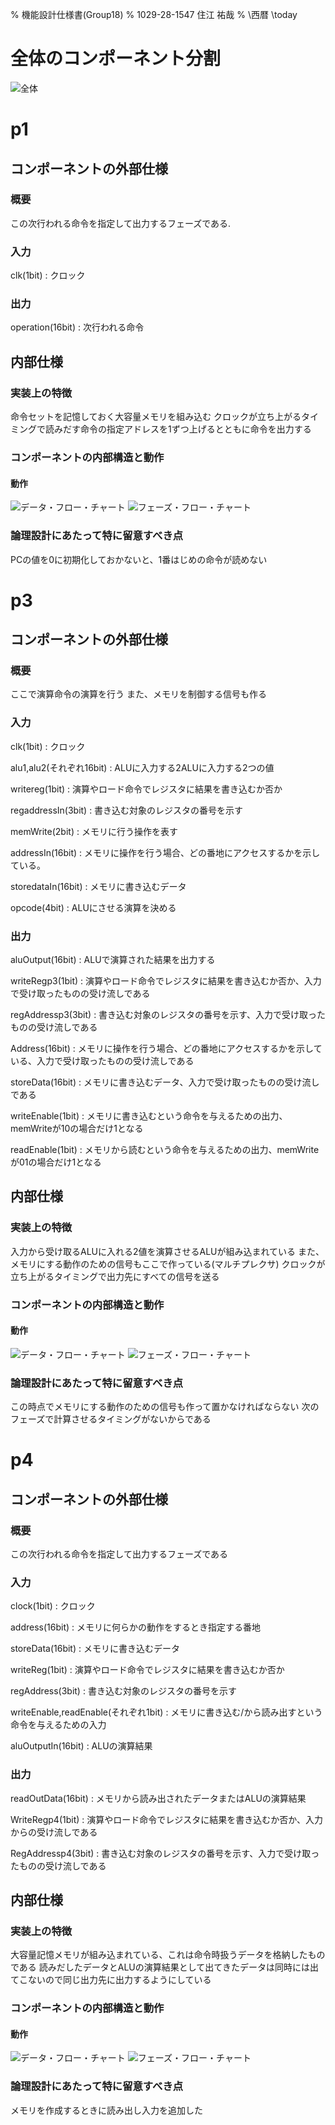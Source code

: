 % 機能設計仕様書(Group18)
% 1029-28-1547 住江 祐哉
% \西暦 \today

# 全体のコンポーネント分割
![全体](./images/main.bmp)


# p1

## コンポーネントの外部仕様

### 概要
この次行われる命令を指定して出力するフェーズである.

### 入力

clk(1bit)
: クロック

### 出力

operation(16bit)
: 次行われる命令

## 内部仕様

### 実装上の特徴
命令セットを記憶しておく大容量メモリを組み込む
クロックが立ち上がるタイミングで読みだす命令の指定アドレスを1ずつ上げるとともに命令を出力する

### コンポーネントの内部構造と動作

#### 動作
![データ・フロー・チャート](./images/flow_p1.png)
![フェーズ・フロー・チャート](./images/phase_p1.png)

### 論理設計にあたって特に留意すべき点
PCの値を0に初期化しておかないと、1番はじめの命令が読めない

# p3

## コンポーネントの外部仕様

### 概要
ここで演算命令の演算を行う
また、メモリを制御する信号も作る


### 入力

clk(1bit)
: クロック

alu1,alu2(それぞれ16bit)
: ALUに入力する2ALUに入力する2つの値

writereg(1bit)
: 演算やロード命令でレジスタに結果を書き込むか否か

regaddressIn(3bit)
: 書き込む対象のレジスタの番号を示す

memWrite(2bit)
: メモリに行う操作を表す

addressIn(16bit)
: メモリに操作を行う場合、どの番地にアクセスするかを示している。

storedataIn(16bit)
: メモリに書き込むデータ

opcode(4bit)
: ALUにさせる演算を決める

### 出力

aluOutput(16bit)
: ALUで演算された結果を出力する

writeRegp3(1bit)
: 演算やロード命令でレジスタに結果を書き込むか否か、入力で受け取ったものの受け流しである

regAddressp3(3bit)
: 書き込む対象のレジスタの番号を示す、入力で受け取ったものの受け流しである

Address(16bit)
: メモリに操作を行う場合、どの番地にアクセスするかを示している、入力で受け取ったものの受け流しである

storeData(16bit)
: メモリに書き込むデータ、入力で受け取ったものの受け流しである

writeEnable(1bit)
: メモリに書き込むという命令を与えるための出力、memWriteが10の場合だけ1となる

readEnable(1bit)
: メモリから読むという命令を与えるための出力、memWriteが01の場合だけ1となる

## 内部仕様

### 実装上の特徴

入力から受け取るALUに入れる2値を演算させるALUが組み込まれている
また、メモリにする動作のための信号もここで作っている(マルチプレクサ)
クロックが立ち上がるタイミングで出力先にすべての信号を送る

### コンポーネントの内部構造と動作

#### 動作
![データ・フロー・チャート](./images/flow_p3.png)
![フェーズ・フロー・チャート](./images/phase_p3.png)

### 論理設計にあたって特に留意すべき点

この時点でメモリにする動作のための信号も作って置かなければならない
次のフェーズで計算させるタイミングがないからである

# p4

## コンポーネントの外部仕様

### 概要
この次行われる命令を指定して出力するフェーズである


### 入力

clock(1bit)
: クロック

address(16bit)
: メモリに何らかの動作をするとき指定する番地

storeData(16bit)
: メモリに書き込むデータ

writeReg(1bit)
: 演算やロード命令でレジスタに結果を書き込むか否か

regAddress(3bit)
: 書き込む対象のレジスタの番号を示す

writeEnable,readEnable(それぞれ1bit)
: メモリに書き込む/から読み出すという命令を与えるための入力

aluOutputIn(16bit)
: ALUの演算結果

### 出力

readOutData(16bit)
: メモリから読み出されたデータまたはALUの演算結果

WriteRegp4(1bit)
: 演算やロード命令でレジスタに結果を書き込むか否か、入力からの受け流しである

RegAddressp4(3bit)
: 書き込む対象のレジスタの番号を示す、入力で受け取ったものの受け流しである

## 内部仕様

### 実装上の特徴
大容量記憶メモリが組み込まれている、これは命令時扱うデータを格納したものである
読みだしたデータとALUの演算結果として出てきたデータは同時には出てこないので同じ出力先に出力するようにしている


### コンポーネントの内部構造と動作

#### 動作
![データ・フロー・チャート](./images/flow_p4.png)
![フェーズ・フロー・チャート](./images/phase_p4.png)

### 論理設計にあたって特に留意すべき点
メモリを作成するときに読み出し入力を追加した
